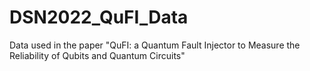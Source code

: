 # DSN2022_QuFI_Data
Data used in the paper "QuFI: a Quantum Fault Injector to Measure the Reliability of Qubits and Quantum Circuits"
